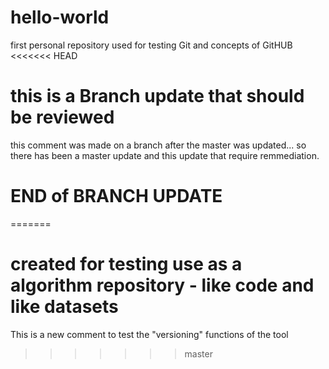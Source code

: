 # hello-world
first personal repository used for testing Git and concepts of GitHUB
<<<<<<< HEAD
# this is a Branch update that should be reviewed
this comment was made on a branch after the master was updated... so there has been a master update and this update that require remmediation.
# END of BRANCH UPDATE
=======
# created for testing use as a algorithm repository - like code and like datasets
This is a new comment to test the "versioning" functions of the tool

>>>>>>> master
